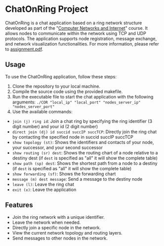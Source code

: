 # ChatOnRing Project
ChatOnRing is a chat application based on a ring network structure developed as part of the "[Computer Networks and Internet](https://fenix.tecnico.ulisboa.pt/disciplinas/RCI3/2023-2024/2-semestre)" course. It allows nodes to communicate within the network using TCP and UDP protocols. The application supports node registration, message exchange, and network visualization functionalities. For more information, please refer to [assignment.pdf](./assignment.pdf).

## Usage
To use the ChatOnRing application, follow these steps:

1. Clone the repository to your local machine.
2. Compile the source code using the provided makefile.
3. Run the executable file to start the chat application with the following arguments:
`./COR "local_ip" "local_port" "nodes_server_ip" "nodes_server_port"`
4. Use the available commands:
- `join (j) ring id`: Join a chat ring by specifying the ring identifier (3 digit number) and your id (2 digit number)
- `direct join (dj) id succid succIP succTCP`: Directly join the ring chat by contacting the specified node in succid succIP succTCP
- `show topology (st)`: Shows the identifiers and contacts of your node, your successor, and your second successor
- `show routing (sr) dest`: Shows the routing chart of a node relative to a destiny dest (if `dest` is specified as "all" it will show the complete table)
- `show path (sp) dest`: Shows the shortest path from a node to a destiny (if `dest` is specified as "all" it will show the complete table)
- `show forwarding (sf)`: Shows the forwarding chart
- `message (m) dest message`: Send a message to the destiny node
- `leave (l)`: Leave the ring chat
- `exit (x)`: Leave the application

## Features
- Join the ring network with a unique identifier.
- Leave the network when needed.
- Directly join a specific node in the network.
- View the current network topology and routing layers.
- Send messages to other nodes in the network.
